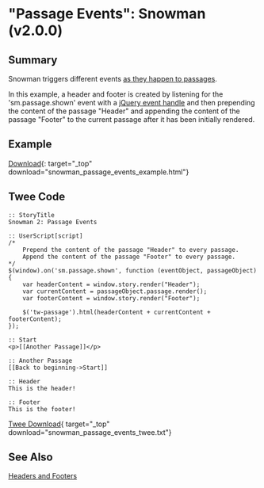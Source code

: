 # "Passage Events": Snowman (v2.0.0)

## Summary

Snowman triggers different events [as they happen to passages](https://videlais.github.io/snowman/#/2/events/passage_events).

In this example, a header and footer is created by listening for the 'sm.passage.shown' event with a [jQuery event handle](http://api.jquery.com/category/events/event-handler-attachment/) and then prepending the content of the passage "Header" and appending the content of the passage "Footer" to the current passage after it has been initially rendered.

## Example

[Download](snowman_passage_events_example.html){: target="_top" download="snowman_passage_events_example.html"}

## Twee Code

```twee
:: StoryTitle
Snowman 2: Passage Events

:: UserScript[script]
/*
    Prepend the content of the passage "Header" to every passage.
    Append the content of the passage "Footer" to every passage.
*/
$(window).on('sm.passage.shown', function (eventObject, passageObject) {
    var headerContent = window.story.render("Header");
    var currentContent = passageObject.passage.render();
    var footerContent = window.story.render("Footer");

    $('tw-passage').html(headerContent + currentContent + footerContent);
});

:: Start
<p>[[Another Passage]]</p>

:: Another Passage
[[Back to beginning->Start]]

:: Header
This is the header!

:: Footer
This is the footer!

```

[Twee Download](snowman_passage_events_twee.txt){ target="_top" download="snowman_passage_events_twee.txt"}

## See Also

[Headers and Footers](../../headersandfooters/snowman/snowman_headersandfooters.md)
